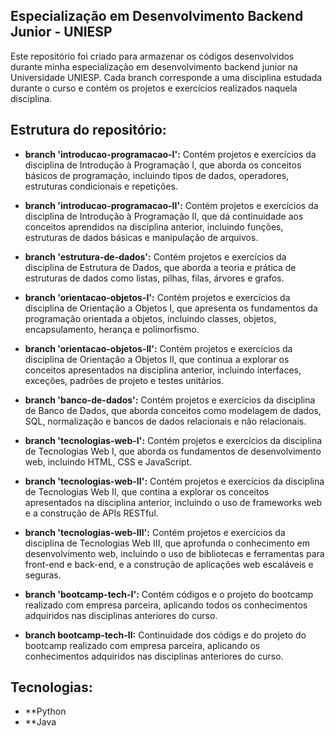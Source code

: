 ## Especialização em Desenvolvimento Backend Junior - UNIESP

Este repositório foi criado para armazenar os códigos desenvolvidos durante minha especialização em desenvolvimento backend junior na Universidade UNIESP. Cada branch corresponde a uma disciplina estudada durante o curso e contém os projetos e exercícios realizados naquela disciplina.

## Estrutura do repositório:

- **branch 'introducao-programacao-I':** Contém projetos e exercícios da disciplina de Introdução à Programação I, que aborda os conceitos básicos de programação, incluindo tipos de dados, operadores, estruturas condicionais e repetições.

- **branch 'introducao-programacao-II':** Contém projetos e exercícios da disciplina de Introdução à Programação II, que dá continuidade aos conceitos aprendidos na disciplina anterior, incluindo funções, estruturas de dados básicas e manipulação de arquivos.

- **branch 'estrutura-de-dados':** Contém projetos e exercícios da disciplina de Estrutura de Dados, que aborda a teoria e prática de estruturas de dados como listas, pilhas, filas, árvores e grafos.

- **branch 'orientacao-objetos-I':** Contém projetos e exercícios da disciplina de Orientação a Objetos I, que apresenta os fundamentos da programação orientada a objetos, incluindo classes, objetos, encapsulamento, herança e polimorfismo.

- **branch 'orientacao-objetos-II':** Contém projetos e exercícios da disciplina de Orientação a Objetos II, que continua a explorar os conceitos apresentados na disciplina anterior, incluindo interfaces, exceções, padrões de projeto e testes unitários.

- **branch 'banco-de-dados':** Contém projetos e exercícios da disciplina de Banco de Dados, que aborda conceitos como modelagem de dados, SQL, normalização e bancos de dados relacionais e não relacionais.

- **branch 'tecnologias-web-I':** Contém projetos e exercícios da disciplina de Tecnologias Web I, que aborda os fundamentos de desenvolvimento web, incluindo HTML, CSS e JavaScript.

- **branch 'tecnologias-web-II':** Contém projetos e exercícios da disciplina de Tecnologias Web II, que contina a explorar os conceitos apresentados na disciplina anterior, incluindo o uso de frameworks web e a construção de APIs RESTful.

- **branch 'tecnologias-web-III':** Contém projetos e exercícios da disciplina de Tecnologias Web III, que aprofunda o conhecimento em desenvolvimento web, incluindo o uso de bibliotecas e ferramentas para front-end e back-end, e a construção de aplicações web escaláveis e seguras.

- **branch 'bootcamp-tech-I':** Contém códigos e o projeto do bootcamp realizado com empresa parceira, aplicando todos os conhecimentos adquiridos nas disciplinas anteriores do curso.

- **branch bootcamp-tech-II:** Continuidade dos códigs e do projeto do bootcamp realizado com empresa parceira, aplicando os conhecimentos adquiridos nas disciplinas anteriores do curso.

## Tecnologias:

- **Python
- **Java


